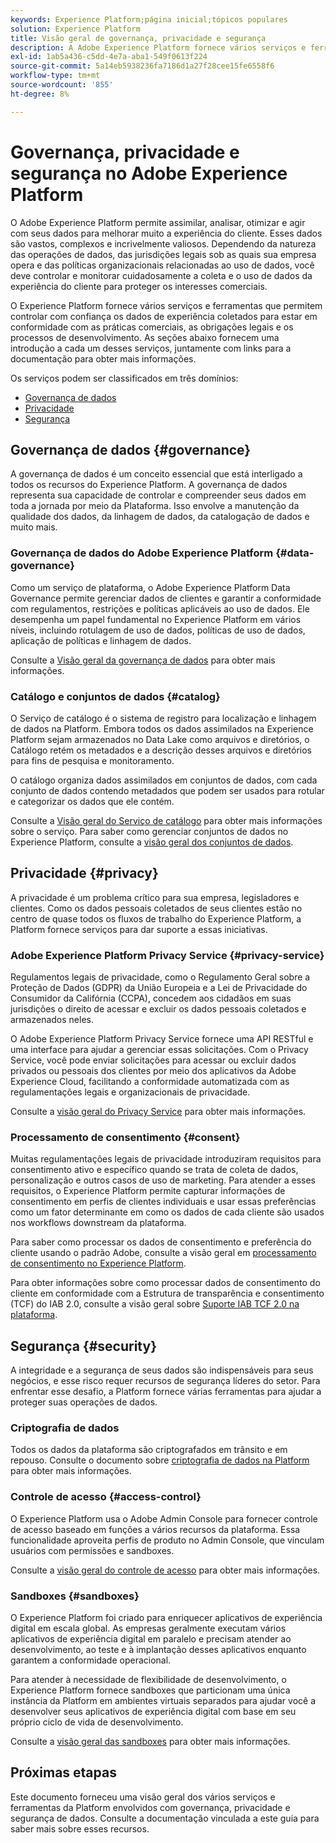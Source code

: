 ```yaml
---
keywords: Experience Platform;página inicial;tópicos populares
solution: Experience Platform
title: Visão geral de governança, privacidade e segurança
description: A Adobe Experience Platform fornece vários serviços e ferramentas que permitem controlar com confiança os dados de experiência coletados para estar em conformidade com as práticas comerciais, as obrigações legais e o processo de desenvolvimento.
exl-id: 1ab5a436-c5dd-4e7a-aba1-549f0613f224
source-git-commit: 5a14eb5938236fa7186d1a27f28cee15fe6558f6
workflow-type: tm+mt
source-wordcount: '855'
ht-degree: 8%

---
```


# Governança, privacidade e segurança no Adobe Experience Platform

O Adobe Experience Platform permite assimilar, analisar, otimizar e agir com seus dados para melhorar muito a experiência do cliente. Esses dados são vastos, complexos e incrivelmente valiosos. Dependendo da natureza das operações de dados, das jurisdições legais sob as quais sua empresa opera e das políticas organizacionais relacionadas ao uso de dados, você deve controlar e monitorar cuidadosamente a coleta e o uso de dados da experiência do cliente para proteger os interesses comerciais.

O Experience Platform fornece vários serviços e ferramentas que permitem controlar com confiança os dados de experiência coletados para estar em conformidade com as práticas comerciais, as obrigações legais e os processos de desenvolvimento. As seções abaixo fornecem uma introdução a cada um desses serviços, juntamente com links para a documentação para obter mais informações.

Os serviços podem ser classificados em três domínios:

* [Governança de dados](#governance)
* [Privacidade](#privacy)
* [Segurança](#security)

## Governança de dados {#governance}

A governança de dados é um conceito essencial que está interligado a todos os recursos do Experience Platform. A governança de dados representa sua capacidade de controlar e compreender seus dados em toda a jornada por meio da Plataforma. Isso envolve a manutenção da qualidade dos dados, da linhagem de dados, da catalogação de dados e muito mais.

### Governança de dados do Adobe Experience Platform {#data-governance}

Como um serviço de plataforma, o Adobe Experience Platform Data Governance permite gerenciar dados de clientes e garantir a conformidade com regulamentos, restrições e políticas aplicáveis ao uso de dados. Ele desempenha um papel fundamental no Experience Platform em vários níveis, incluindo rotulagem de uso de dados, políticas de uso de dados, aplicação de políticas e linhagem de dados.

Consulte a [Visão geral da governança de dados](../../data-governance/home.md) para obter mais informações.

### Catálogo e conjuntos de dados {#catalog}

O Serviço de catálogo é o sistema de registro para localização e linhagem de dados na Platform. Embora todos os dados assimilados na Experience Platform sejam armazenados no Data Lake como arquivos e diretórios, o Catálogo retém os metadados e a descrição desses arquivos e diretórios para fins de pesquisa e monitoramento.

O catálogo organiza dados assimilados em conjuntos de dados, com cada conjunto de dados contendo metadados que podem ser usados para rotular e categorizar os dados que ele contém.

Consulte a [Visão geral do Serviço de catálogo](../../catalog/home.md) para obter mais informações sobre o serviço. Para saber como gerenciar conjuntos de dados no Experience Platform, consulte a [visão geral dos conjuntos de dados](../../catalog/datasets/overview.md).

## Privacidade {#privacy}

A privacidade é um problema crítico para sua empresa, legisladores e clientes. Como os dados pessoais coletados de seus clientes estão no centro de quase todos os fluxos de trabalho do Experience Platform, a Platform fornece serviços para dar suporte a essas iniciativas.

### Adobe Experience Platform Privacy Service {#privacy-service}

Regulamentos legais de privacidade, como o Regulamento Geral sobre a Proteção de Dados (GDPR) da União Europeia e a Lei de Privacidade do Consumidor da Califórnia (CCPA), concedem aos cidadãos em suas jurisdições o direito de acessar e excluir os dados pessoais coletados e armazenados neles.

O Adobe Experience Platform Privacy Service fornece uma API RESTful e uma interface para ajudar a gerenciar essas solicitações. Com o Privacy Service, você pode enviar solicitações para acessar ou excluir dados privados ou pessoais dos clientes por meio dos aplicativos da Adobe Experience Cloud, facilitando a conformidade automatizada com as regulamentações legais e organizacionais de privacidade.

Consulte a [visão geral do Privacy Service](../../privacy-service/home.md) para obter mais informações.

### Processamento de consentimento {#consent}

Muitas regulamentações legais de privacidade introduziram requisitos para consentimento ativo e específico quando se trata de coleta de dados, personalização e outros casos de uso de marketing. Para atender a esses requisitos, o Experience Platform permite capturar informações de consentimento em perfis de clientes individuais e usar essas preferências como um fator determinante em como os dados de cada cliente são usados nos workflows downstream da plataforma.

Para saber como processar os dados de consentimento e preferência do cliente usando o padrão Adobe, consulte a visão geral em [processamento de consentimento no Experience Platform](./consent/adobe/overview.md).

Para obter informações sobre como processar dados de consentimento do cliente em conformidade com a Estrutura de transparência e consentimento (TCF) do IAB 2.0, consulte a visão geral sobre [Suporte IAB TCF 2.0 na plataforma](./consent/iab/overview.md).

## Segurança {#security}

A integridade e a segurança de seus dados são indispensáveis para seus negócios, e esse risco requer recursos de segurança líderes do setor. Para enfrentar esse desafio, a Platform fornece várias ferramentas para ajudar a proteger suas operações de dados.

### Criptografia de dados

Todos os dados da plataforma são criptografados em trânsito e em repouso. Consulte o documento sobre [criptografia de dados na Platform](./encryption.md) para obter mais informações.

### Controle de acesso {#access-control}

O Experience Platform usa o Adobe Admin Console para fornecer controle de acesso baseado em funções a vários recursos da plataforma. Essa funcionalidade aproveita perfis de produto no Admin Console, que vinculam usuários com permissões e sandboxes.

Consulte a [visão geral do controle de acesso](../../access-control/home.md) para obter mais informações.

### Sandboxes {#sandboxes}

O Experience Platform foi criado para enriquecer aplicativos de experiência digital em escala global. As empresas geralmente executam vários aplicativos de experiência digital em paralelo e precisam atender ao desenvolvimento, ao teste e à implantação desses aplicativos enquanto garantem a conformidade operacional.

Para atender à necessidade de flexibilidade de desenvolvimento, o Experience Platform fornece sandboxes que particionam uma única instância da Platform em ambientes virtuais separados para ajudar você a desenvolver seus aplicativos de experiência digital com base em seu próprio ciclo de vida de desenvolvimento.

Consulte a [visão geral das sandboxes](../../sandboxes/home.md) para obter mais informações.

## Próximas etapas

Este documento forneceu uma visão geral dos vários serviços e ferramentas da Platform envolvidos com governança, privacidade e segurança de dados. Consulte a documentação vinculada a este guia para saber mais sobre esses recursos.
